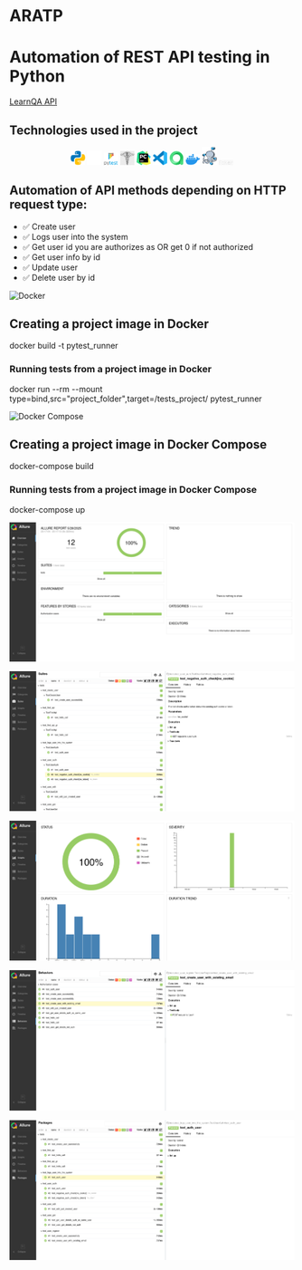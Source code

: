 # ARATP
<h1> Automation of REST API testing in Python </h1>

<a target="_blank" href="https://playground.learnqa.ru/api/map/">LearnQA API</a>



<!-- Technologies used in the project -->

<h2> Technologies used in the project</h2>
<p  align="center">
  <code><img width="5%" title="Python" src="icons/python.png"></code>
  <code><img width="5%" title="Github" src="icons/github.png"></code>
  <code><img width="5%" title="Pytest" src="icons/pytest.png"></code>
  <code><img width="5%" title="Requests" src="icons/requests.png"></code>
  <code><img width="5%" title="PyCharm" src="icons/pycharm.png"></code>
  <code><img width="5%" title="VS Code" src="icons/vscode.png"></code>
  <code><img width="5%" title="Allure Report" src="icons/allure.png"></code>
  <code><img width="5%" title="Docker" src="icons/docker.png"></code>
  <code><img width="5%" title="Docker Compose" src="icons/docker-compose.png"></code>
  <code><img width="5%" title="Faker" src="icons/faker.png"></code>
</p>


<!-- Test cases -->
<h2>Automation of API methods depending on HTTP request type:</h2>

* ✅ Create user
* ✅ Logs user into the system
* ✅ Get user id you are authorizes as OR get 0 if not authorized
* ✅ Get user info by id
* ✅ Update user
* ✅ Delete user by id


<!-- Docker -->

<img width="3%" title="Docker" src="icon/docker.png"><h2>Creating a project image in Docker</h2>
docker build -t pytest_runner

<h3>Running tests from a project image in Docker</h3>
docker run --rm --mount type=bind,src="project_folder",target=/tests_project/ pytest_runner

<!-- Docker Compose -->

<img width="3%" title="Docker Compose" src="icon/docker-compose.png"><h2>Creating a project image in Docker Compose</h2>
docker-compose build

<h3>Running tests from a project image in Docker Compose</h3>
docker-compose up


<!-- Allure report -->
<p  align="center">
  <code><img title="Overview" src="images/overview.png"></code>

  <code><img title="Suites" src="images/suites.png"></code>

  <code><img title="Graphs" src="images/graphs.png"></code>

  <code><img title="Behaviors" src="images/behaviors.png"></code>

  <code><img title="Packages" src="images/packages.png"></code>
</p>
